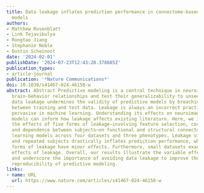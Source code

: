 ```yaml
---
title: Data leakage inflates prediction performance in connectome-based machine learning
  models
authors:
- Matthew Rosenblatt
- Link Tejavibulya
- Rongtao Jiang
- Stephanie Noble
- Dustin Scheinost
date: '2024-02-01'
publishDate: '2024-07-23T12:43:28.378685Z'
publication_types:
- article-journal
publication: '*Nature Communications*'
doi: 10.1038/s41467-024-46150-w
abstract: Abstract Predictive modeling is a central technique in neuroimaging to identify
  brain-behavior relationships and test their generalizability to unseen data. However,
  data leakage undermines the validity of predictive models by breaching the separation
  between training and test data. Leakage is always an incorrect practice but still
  pervasive in machine learning. Understanding its effects on neuroimaging predictive
  models can inform how leakage affects existing literature. Here, we investigate
  the effects of five forms of leakage–involving feature selection, covariate correction,
  and dependence between subjects–on functional and structural connectome-based machine
  learning models across four datasets and three phenotypes. Leakage via feature selection
  and repeated subjects drastically inflates prediction performance, whereas other
  forms of leakage have minor effects. Furthermore, small datasets exacerbate the
  effects of leakage. Overall, our results illustrate the variable effects of leakage
  and underscore the importance of avoiding data leakage to improve the validity and
  reproducibility of predictive modeling.
links:
- name: URL
  url: https://www.nature.com/articles/s41467-024-46150-w
---
```

